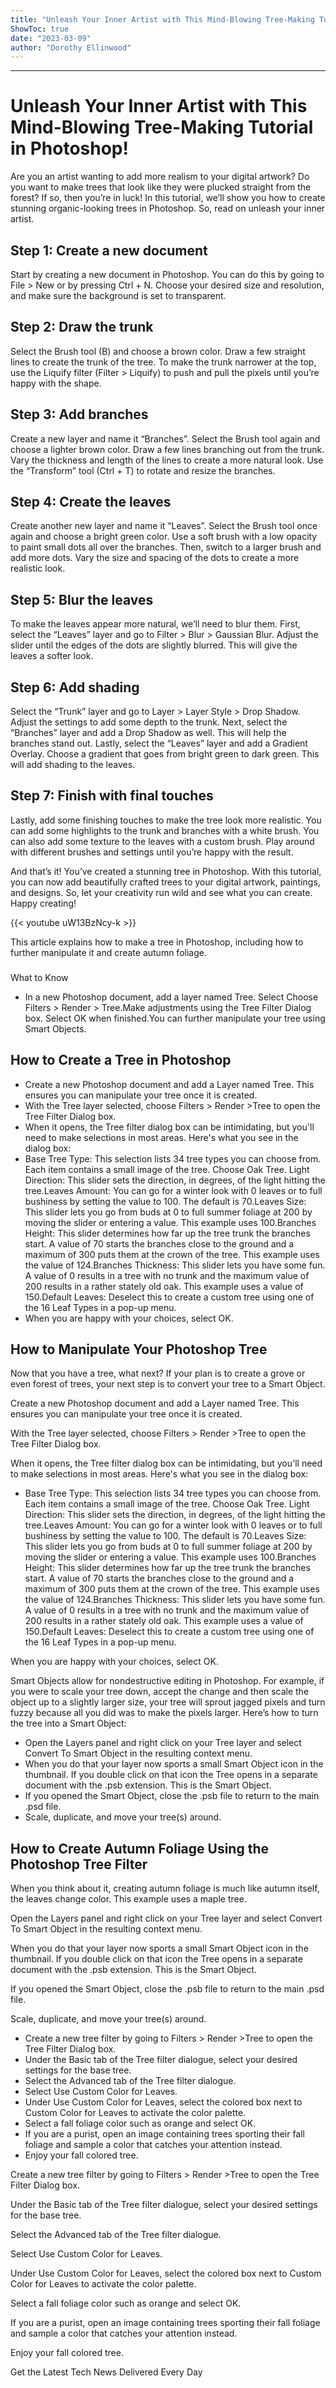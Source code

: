 ```yaml
---
title: "Unleash Your Inner Artist with This Mind-Blowing Tree-Making Tutorial in Photoshop!"
ShowToc: true 
date: "2023-03-09"
author: "Dorothy Ellinwood"
---
```

*****
# Unleash Your Inner Artist with This Mind-Blowing Tree-Making Tutorial in Photoshop!

Are you an artist wanting to add more realism to your digital artwork? Do you want to make trees that look like they were plucked straight from the forest? If so, then you’re in luck! In this tutorial, we’ll show you how to create stunning organic-looking trees in Photoshop. So, read on unleash your inner artist.

## Step 1: Create a new document

Start by creating a new document in Photoshop. You can do this by going to File > New or by pressing Ctrl + N. Choose your desired size and resolution, and make sure the background is set to transparent.

## Step 2: Draw the trunk

Select the Brush tool (B) and choose a brown color. Draw a few straight lines to create the trunk of the tree. To make the trunk narrower at the top, use the Liquify filter (Filter > Liquify) to push and pull the pixels until you’re happy with the shape.

## Step 3: Add branches

Create a new layer and name it “Branches”. Select the Brush tool again and choose a lighter brown color. Draw a few lines branching out from the trunk. Vary the thickness and length of the lines to create a more natural look. Use the “Transform” tool (Ctrl + T) to rotate and resize the branches.

## Step 4: Create the leaves

Create another new layer and name it “Leaves”. Select the Brush tool once again and choose a bright green color. Use a soft brush with a low opacity to paint small dots all over the branches. Then, switch to a larger brush and add more dots. Vary the size and spacing of the dots to create a more realistic look.

## Step 5: Blur the leaves

To make the leaves appear more natural, we’ll need to blur them. First, select the “Leaves” layer and go to Filter > Blur > Gaussian Blur. Adjust the slider until the edges of the dots are slightly blurred. This will give the leaves a softer look.

## Step 6: Add shading

Select the “Trunk” layer and go to Layer > Layer Style > Drop Shadow. Adjust the settings to add some depth to the trunk. Next, select the “Branches” layer and add a Drop Shadow as well. This will help the branches stand out. Lastly, select the “Leaves” layer and add a Gradient Overlay. Choose a gradient that goes from bright green to dark green. This will add shading to the leaves.

## Step 7: Finish with final touches

Lastly, add some finishing touches to make the tree look more realistic. You can add some highlights to the trunk and branches with a white brush. You can also add some texture to the leaves with a custom brush. Play around with different brushes and settings until you’re happy with the result.

And that’s it! You’ve created a stunning tree in Photoshop. With this tutorial, you can now add beautifully crafted trees to your digital artwork, paintings, and designs. So, let your creativity run wild and see what you can create. Happy creating!

{{< youtube uW13BzNcy-k >}} 




This article explains how to make a tree in Photoshop, including how to further manipulate it and create autumn foliage.

 
### 
What to Know
 
- In a new Photoshop document, add a layer named Tree. Select Choose Filters > Render > Tree.Make adjustments using the Tree Filter Dialog box. Select OK when finished.You can further manipulate your tree using Smart Objects.

 
##   How to Create a Tree in Photoshop  
 
- Create a new Photoshop document and add a Layer named Tree. This ensures you can manipulate your tree once it is created.
 - With the Tree layer selected, choose Filters > Render >Tree to open the Tree Filter Dialog box.
 - When it opens, the Tree filter dialog box can be intimidating, but you'll need to make selections in most areas. Here's what you see in the dialog box:
 - Base Tree Type: This selection lists 34 tree types you can choose from. Each item contains a small image of the tree. Choose Oak Tree. Light Direction: This slider sets the direction, in degrees, of the light hitting the tree.Leaves Amount: You can go for a winter look with 0 leaves or to full bushiness by setting the value to 100. The default is 70.Leaves Size: This slider lets you go from buds at 0 to full summer foliage at 200 by moving the slider or entering a value. This example uses 100.Branches Height: This slider determines how far up the tree trunk the branches start. A value of 70 starts the branches close to the ground and a maximum of 300 puts them at the crown of the tree. This example uses the value of 124.Branches Thickness: This slider lets you have some fun. A value of 0 results in a tree with no trunk and the maximum value of 200 results in a rather stately old oak. This example uses a value of 150.Default Leaves: Deselect this to create a custom tree using one of the 16 Leaf Types in a pop-up menu.
 - When you are happy with your choices, select OK.

 
##   How to Manipulate Your Photoshop Tree  
 

Now that you have a tree, what next? If your plan is to create a grove or even forest of trees, your next step is to convert your tree to a Smart Object.

 

Create a new Photoshop document and add a Layer named Tree. This ensures you can manipulate your tree once it is created.

 

With the Tree layer selected, choose Filters > Render >Tree to open the Tree Filter Dialog box.

 

When it opens, the Tree filter dialog box can be intimidating, but you'll need to make selections in most areas. Here's what you see in the dialog box:

 
- Base Tree Type: This selection lists 34 tree types you can choose from. Each item contains a small image of the tree. Choose Oak Tree. Light Direction: This slider sets the direction, in degrees, of the light hitting the tree.Leaves Amount: You can go for a winter look with 0 leaves or to full bushiness by setting the value to 100. The default is 70.Leaves Size: This slider lets you go from buds at 0 to full summer foliage at 200 by moving the slider or entering a value. This example uses 100.Branches Height: This slider determines how far up the tree trunk the branches start. A value of 70 starts the branches close to the ground and a maximum of 300 puts them at the crown of the tree. This example uses the value of 124.Branches Thickness: This slider lets you have some fun. A value of 0 results in a tree with no trunk and the maximum value of 200 results in a rather stately old oak. This example uses a value of 150.Default Leaves: Deselect this to create a custom tree using one of the 16 Leaf Types in a pop-up menu.

 

When you are happy with your choices, select OK.

 

Smart Objects allow for nondestructive editing in Photoshop. For example, if you were to scale your tree down, accept the change and then scale the object up to a slightly larger size, your tree will sprout jagged pixels and turn fuzzy because all you did was to make the pixels larger. Here’s how to turn the tree into a Smart Object:

 
- Open the Layers panel and right click on your Tree layer and select Convert To Smart Object in the resulting context menu.
 - When you do that your layer now sports a small Smart Object icon in the thumbnail. If you double click on that icon the Tree opens in a separate document with the .psb extension. This is the Smart Object.
 - If you opened the Smart Object, close the .psb file to return to the main .psd file. ﻿
 - Scale, duplicate, and move your tree(s) around.

 
##   How to Create Autumn Foliage Using the Photoshop Tree Filter  
 

When you think about it, creating autumn foliage is much like autumn itself, the leaves change color. This example uses a maple tree.

 

Open the Layers panel and right click on your Tree layer and select Convert To Smart Object in the resulting context menu.

 

When you do that your layer now sports a small Smart Object icon in the thumbnail. If you double click on that icon the Tree opens in a separate document with the .psb extension. This is the Smart Object.

 

If you opened the Smart Object, close the .psb file to return to the main .psd file. ﻿

 

Scale, duplicate, and move your tree(s) around.

 
- Create a new tree filter by going to Filters > Render >Tree to open the Tree Filter Dialog box.
 - Under the Basic tab of the Tree filter dialogue, select your desired settings for the base tree.
 - Select the Advanced tab of the Tree filter dialogue.
 - Select Use Custom Color for Leaves.
 - Under Use Custom Color for Leaves, select the colored box next to Custom Color for Leaves to activate the color palette.
 - Select a fall foliage color such as orange and select OK.
 - If you are a purist, open an image containing trees sporting their fall foliage and sample a color that catches your attention instead.
 - Enjoy your fall colored tree.

 

Create a new tree filter by going to Filters > Render >Tree to open the Tree Filter Dialog box.

 

Under the Basic tab of the Tree filter dialogue, select your desired settings for the base tree.

 

Select the Advanced tab of the Tree filter dialogue.

 

Select Use Custom Color for Leaves.

 

Under Use Custom Color for Leaves, select the colored box next to Custom Color for Leaves to activate the color palette.

 

Select a fall foliage color such as orange and select OK.

 

If you are a purist, open an image containing trees sporting their fall foliage and sample a color that catches your attention instead.

 

Enjoy your fall colored tree.

 

Get the Latest Tech News Delivered Every Day





